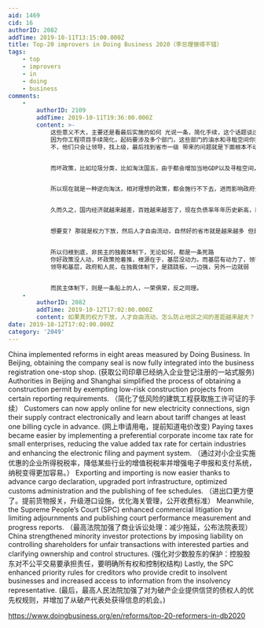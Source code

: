 ```yaml
---
aid: 1469
cid: 16
authorID: 2082
addTime: 2019-10-11T13:15:00.000Z
title: Top-20 improvers in Doing Business 2020（李总理做得不错）
tags:
    - top
    - improvers
    - in
    - doing
    - business
comments:
    -
        authorID: 2109
        addTime: 2019-10-11T19:36:00.000Z
        content: >-
            这些意义不大，主要还是看最后实施的如何 光说一条，简化手续，这个话题谈过起码20年了，目前起码大部分事物的手续仍然繁杂不堪
            因为你工程项目手续简化，起码要涉及多个部门，这些部门的油水和寻租空间你搞没了，那他们不找你玩命？
            不，他们只会让领导，找上级，最后找到省市一级 带来的问题就是下面根本不动，这也就是为何好政策政令不出中南海


            而坏政策，比如垃圾分类，比如淘汰国五，由于都会增加当地GDP以及寻租空间，所以下面就会很积极的响应


            所以现在就是一种逆向淘汰，相对理想的政策，都会施行不下去，进而影响政府公信力 而差政策，折腾老百姓的，以及增加税负的，反而马上就得到执行


            久而久之，国内经济就越来越差，百姓越来越苦了，现在负债率年年历史新高，就是手里钱越来越少了


            想要变? 那就是权力下放，然后人才自由流动，自然好的省市就是越来越多 但是也不行，因为政策不能随便下放，否则习不是明天就要被推翻了


            所以归根到底，非民主的独裁体制下，无论如何，都是一条死路
            你好政策没人动，坏政策抢着推，根源在于，基层没动力。而基层有动力了，领导就完蛋了
            领导和基层，政府和人民，在独裁体制下，是跷跷板，一边强，另外一边就弱


            而民主体制下，则是一条船上的人，一荣俱荣，反之同理。
    -
        authorID: 2082
        addTime: 2019-10-12T17:02:00.000Z
        content: 如果真的权力下放，人才自由流动，怎么防止地区之间的差距越来越大？
date: 2019-10-12T17:02:00.000Z
category: '2049'
---
```


China implemented reforms in eight areas measured by Doing Business. In Beijing, obtaining the company seal is now fully integrated into the business registration one-stop shop. (获取公司印章已经纳入企业登记注册的一站式服务) Authorities in Beijing and Shanghai simplified the process of obtaining a construction permit by exempting low-risk construction projects from certain reporting requirements. （简化了低风险的建筑工程获取施工许可证的手续） Customers can now apply online for new electricity connections, sign their supply contract electronically and learn about tariff changes at least one billing cycle in advance. (网上申请用电，提前知道电价改变) Paying taxes became easier by implementing a preferential corporate income tax rate for small enterprises, reducing the value added tax rate for certain industries and enhancing the electronic filing and payment system. （通过对小企业实施优惠的企业所得税税率，降低某些行业的增值税税率并增强电子申报和支付系统，纳税变得更加容易。） Exporting and importing is now easier thanks to advance cargo declaration, upgraded port infrastructure, optimized customs administration and the publishing of fee schedules. （进出口更方便了。提前货物报关，升级港口设施，优化海关管理，公开收费标准） Meanwhile, the Supreme People’s Court (SPC) enhanced commercial litigation by limiting adjournments and publishing court performance measurement and progress reports. （最高法院加强了商业诉讼处理：减少拖延，公布法院表现） China strengthened minority investor protections by imposing liability on controlling shareholders for unfair transactions with interested parties and clarifying ownership and control structures. (强化对少数股东的保护：控股股东对不公平交易要承担责任，要明确所有权和控制权结构) Lastly, the SPC enhanced priority rules for creditors who provide credit to insolvent businesses and increased access to information from the insolvency representative. (最后，最高人民法院加强了对为破产企业提供信贷的债权人的优先权规则，并增加了从破产代表处获得信息的机会。)

https://www.doingbusiness.org/en/reforms/top-20-reformers-in-db2020
